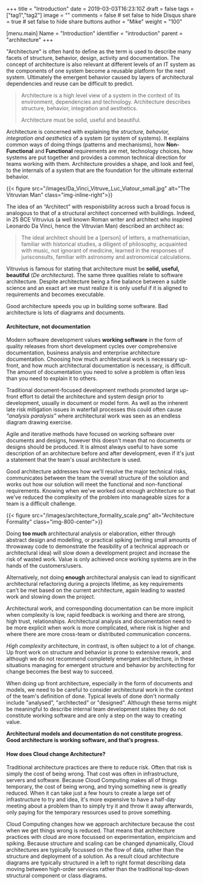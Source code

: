 +++
title = "Introduction"
date = 2019-03-03T16:23:10Z
draft = false
tags = ["tag1","tag2"]
image = ""
comments = false # set false to hide Disqus
share = true	# set false to hide share buttons
author = "Mike"
weight = "100"

[menu.main] 
    Name = "Introduction" 
    identifier = "introduction"
    parent = "architecture"
+++

"Architecture" is often hard to define as the term is used to describe many facets of structure, behavior, design, activity and documentation. The concept of architecture is also relevant at different levels of an IT system as the components of one system become a reusable platform for the next system. Ultimately the emergent behavior caused by layers of architectural dependencies and reuse can be difficult to predict.

>Architecture is a high level view of a system in the context of its environment, dependencies and technology. Architecture describes structure, behavior, integration and aesthetics.
>
>Architecture must be solid, useful and beautiful.


Architecture is concerned with explaining the *structure, behavior, integration and aesthetics* of a system (or system of systems). It explains common ways of doing things (patterns and mechanisms), how **Non-Functional** and **Functional** requirements are met, technology choices, how systems are put together and provides a common technical direction for teams working with them. Architecture provides a shape, and look and feel, to the internals of a system that are the foundation for the ultimate external behavior.

{{< figure src="/images/Da_Vinci_Vitruve_Luc_Viatour_small.jpg" alt="The Vitruvian Man" class="img-inline-right">}}

The idea of an “Architect” with responisbility across such a broad focus is analogous to that of a structural architect concerned with buildings. Indeed, in 25 BCE Vitruvius (a well known Roman writer and architect who inspired Leonardo Da Vinci, hence the Vitruvian Man) described an architect as:

>The ideal architect should be a [person] of letters, a mathematician, familiar with historical studies, a diligent of philosophy, acquainted with music, not ignorant of medicine, learned in the responses of jurisconsults, familiar with astronomy and astronomical calculations.

Vitruvius is famous for stating that architecture must be **solid, useful, beautiful** (*De architectura*). The same three qualities relate to software architecture. Despite architecture being a fine balance between a subtle science and an exact art we must realize it is only useful if it is aligned to requirements and becomes executable.

Good architecture speeds you up in building some software. Bad architecture is lots of diagrams and documents.

#### Architecture, not documentation

Modern software development values **working software** in the form of quality releases from short development cycles over comprehensive documentation, business analysis and enterprise architecture documentation. Choosing how much architectural work is necessary up-front, and how much architectural documentation is necessary, is difficult. The amount of documentation you need to solve a problem is often less than you need to explain it to others.

Traditional document-focused development methods promoted large up-front effort to detail the architecture and system design prior to development, usually in document or model form. As well as the inherent late risk mitigation issues in waterfall processes this could often cause *“analysis paralysis”* where architectural work was seen as an endless diagram drawing exercise. 

Agile and iterative methods have focused on working software over documents and designs, however this doesn't mean that no documents or designs should be produced. It is almost always useful to have some description of an architecture before and after development, even if it's just a statement that the team's usual architecture is used. 

Good architecture addresses how we'll resolve the major technical risks, communicates between the team the overall structure of the solution and works out how our solution will meet the functional and non-functional requirements. Knowing when we've worked out enough architecture so that we've reduced the complexity of the problem into manageable sizes for a team is a difficult challenge.

{{< figure src="/images/architecture_formality_scale.png" alt="Architecture Formality" class="img-800-center">}}

Doing **too much** architectural analysis or elaboration, either through abstract design and modelling, or practical spiking (writing small amounts of throwaway code to demonstrate the feasibility of a technical approach or architectural idea) will slow down a development project and increase the risk of wasted work. Value is only achieved once working systems are in the hands of the customers/users.

Alternatively, not doing **enough** architectural analysis can lead to significant architectural refactoring during a projects lifetime, as key requirements can't be met based on the current architecture, again leading to wasted work and slowing down the project.

Architectural work, and corresponding documentation can be more implicit when complexity is low, rapid feedback is working and there are strong, high trust, relationships. Architectural analysis and documentation need to be more explicit when work is more complicated, where risk is higher and where there are more cross-team or distributed communication concerns. 

*High complexity* architecture, in contrast, is often subject to a lot of change. Up front work on structure and behavior is prone to extensive rework, and although we do not recommend completely emergent architecture, in these situations managing for emergent structure and behavior by architecting for change becomes the best way to succeed. 
 
When doing up front architecture, especially in the form of documents and models, we need to be careful to consider architectural work in the context of the team's definition of done. Typical levels of done don't normally include "analysed", "architected" or "designed". Although these terms might be meaningful to describe internal team development states they do not constitute working software and are only a step on the way to creating value. 

**Architectural models and documentation do not constitute progress. Good architecture is working software, and that’s progress.**

#### How does Cloud change Architecture? ####

Traditional architecture practices are there to reduce risk. Often that risk is simply the cost of being wrong. That cost was often in infrastructure, servers and software. Because Cloud Computing makes all of things temporary, the cost of being wrong, and trying something new is greatly reduced. When it can take just a few hours to create a large set of infrastructure to try and idea, it's more expensive to have a half-day meeting about a problem than to simply try it and throw it away afterwards, only paying for the temporary resources used to prove something.

Cloud Computing changes how we approach architecture because the cost when we get things wrong is reduced. That means that architecture practices with cloud are more focussed on experimentation, empiricism and spiking. Because structure and scaling can be changed dynamically, Cloud architectures are typically focussed on the flow of data, rather than the structure and deployment of a solution. As a result cloud architecture diagrams are typically structured in a left to right format describing data moving between high-order services rather than the traditional top-down structural component or class diagrams.